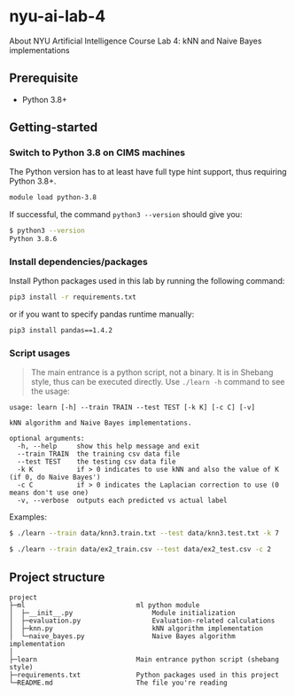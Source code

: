 # nyu-ai-lab-4

About NYU Artificial Intelligence Course Lab 4: kNN and Naive Bayes implementations

## Prerequisite

-   Python 3.8+

## Getting-started

### Switch to Python 3.8 on CIMS machines

The Python version has to at least have full type hint support, thus requiring Python 3.8+.

```bash
module load python-3.8
```

If successful, the command `python3 --version` should give you:

```bash
$ python3 --version
Python 3.8.6
```

### Install dependencies/packages

Install Python packages used in this lab by running the following command:

```bash
pip3 install -r requirements.txt
```

or if you want to specify pandas runtime manually:

```bash
pip3 install pandas==1.4.2
```

### Script usages

> The main entrance is a python script, not a binary. It is in Shebang style,
> thus can be executed directly.
> Use `./learn -h` command to see the usage:

```
usage: learn [-h] --train TRAIN --test TEST [-k K] [-c C] [-v]

kNN algorithm and Naive Bayes implementations.

optional arguments:
  -h, --help     show this help message and exit
  --train TRAIN  the training csv data file
  --test TEST    the testing csv data file
  -k K           if > 0 indicates to use kNN and also the value of K (if 0, do Naive Bayes')
  -c C           if > 0 indicates the Laplacian correction to use (0 means don't use one)
  -v, --verbose  outputs each predicted vs actual label
```

Examples:

```bash
$ ./learn --train data/knn3.train.txt --test data/knn3.test.txt -k 7
```

```bash
$ ./learn --train data/ex2_train.csv --test data/ex2_test.csv -c 2
```

## Project structure

```
project
├─ml                            ml python module
│  ├─__init__.py                    Module initialization
│  ├─evaluation.py                  Evaluation-related calculations
│  ├─knn.py                         kNN algorithm implementation
│  └─naive_bayes.py                 Naive Bayes algorithm implementation
│
├─learn                         Main entrance python script (shebang style)
├─requirements.txt              Python packages used in this project
└─README.md                     The file you're reading
```
